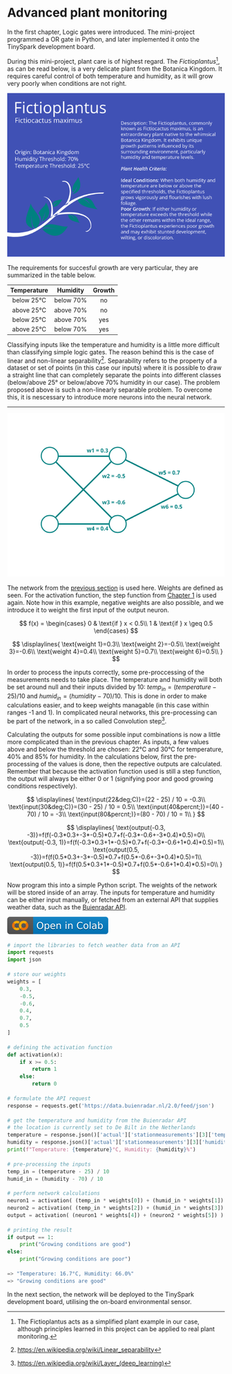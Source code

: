 # Advanced plant monitoring

In the first chapter, Logic gates were introduced. The mini-project programmed a OR gate in Python, and later implemented it onto the TinySpark development board.

During this mini-project, plant care is of highest regard. The _Fictioplantus_[^1], as can be read below, is a very delicate plant from the Botanica Kingdom. It requires careful control of both temperature and humidity, as it will grow very poorly when conditions are not right.

![Fictionplantus, plant passport](../assets/images/plant.png)

The requirements for succesful growth are very particular, they are summarized in the table below.

**Temperature**|**Humidity**|**Growth**
:-----:|:-----:|:-----:
below 25&deg;C|below 70&percnt;|no
above 25&deg;C|above 70&percnt;|no
below 25&deg;C|above 70&percnt;|yes
above 25&deg;C|below 70&percnt;|yes

[^1]:The Fictioplantus acts as a simplified plant example in our case, although principles learned in this project can be applied to real plant monitoring.

Classifying inputs like the temperature and humidity is a little more difficult than classifying simple logic gates. The reason behind this is the case of linear and non-linear separability[^2]. Separability refers to the property of a dataset or set of points (in this case our inputs) where it is possible to draw a straight line that can completely separate the points into different classes (below/above 25&deg; or below/above 70% humidity in our case). The problem proposed above is such a non-linearly separable problem. To overcome this, it is nescessary to introduce more neurons into the neural network.

[^2]:<https://en.wikipedia.org/wiki/Linear_separability>

---

![FCNN with weights](../assets/images/nn_2-2-1_weights.png)

The network from the [previous section](network_connections.md) is used here. Weights are defined as seen. For the activation function, the step function from [Chapter 1](../chapter1/logic_gates.md) is used again. Note how in this example, negative weights are also possible, and we introduce it to weight the first input of the output neuron.

$$ 
f(x) =
\begin{cases} 
      0 & \text{if } x < 0.5\\
     1 & \text{if } x \geq  0.5
\end{cases}
$$

$$
\displaylines{
\text{weight 1}=0.3\\
\text{weight 2}=-0.5\\
\text{weight 3}=-0.6\\
\text{weight 4}=0.4\\
\text{weight 5}=0.7\\
\text{weight 6}=0.5\\
}
$$

In order to process the inputs correctly, some pre-proccessing of the measurements needs to take place. The temperature and humidity will both be set around null and their inputs divided by 10: $temp_{in} = (temperature - 25) / 10$ and $humid_{in} = (humidity - 70) / 10$. This is done in order to make calculations easier, and to keep weights managable (in this case within ranges -1 and 1). In complicated neural networks, this pre-processing can be part of the network, in a so called Convolution step[^3].

[^3]:<https://en.wikipedia.org/wiki/Layer_(deep_learning)>

Calculating the outputs for some possible input combinations is now a little more complicated than in the previous chapter. As inputs, a few values above and below the threshold are chosen: $22$&deg;C and $30$&deg;C for temperature, $40$&percnt; and $85$&percnt; for humidity. In the calculations below, first the pre-processing of the values is done, then the repective outputs are calculated. Remember that because the activation function used is still a step function, the output will always be either $0$ or $1$ (signifying poor and good growing conditions respectively).

$$
\displaylines{
\text{input(22&deg;C)}=(22 - 25) / 10 = -0.3\\
\text{input(30&deg;C)}=(30 - 25) / 10 = 0.5\\
\text{input(40&percnt;)}=(40 - 70) / 10 = -3\\
\text{input(80&percnt;)}=(80 - 70) / 10 = 1\\
}
$$

$$
\displaylines{
\text{output(-0.3, -3)}=f(f(-0.3*0.3+-3*-0.5)*0.7+f(-0.3*-0.6+-3*0.4)*0.5)=0\\
\text{output(-0.3, 1)}=f(f(-0.3*0.3+1*-0.5)*0.7+f(-0.3*-0.6+1*0.4)*0.5)=1\\
\text{output(0.5, -3)}=f(f(0.5*0.3+-3*-0.5)*0.7+f(0.5*-0.6+-3*0.4)*0.5)=1\\
\text{output(0.5, 1)}=f(f(0.5*0.3+1*-0.5)*0.7+f(0.5*-0.6+1*0.4)*0.5)=0\\
}
$$

<!-- TODO: add tweaking of weights calculation -->

<!-- Now the inputs $1,1$ give the incorrect output of $1$, so again the weights need to be tweaked. Compared to the neuron in the last chapter, tweaking becomes more complicated in this network. Breaking down the calculation into small steps to see where the error occurs is a good way to start. -->

<!-- $$
\displaylines{
\text{output_hidden1}=f(1*0.2+1*0.3)=f(0.5)=1\\
\text{output_hidden2}=f(1*0.5+1*0.6)=f(1.1)=1\\
\text{output}=f(1*-0.4+1*0.9)=f(0.5)=1\\
}
$$ -->

<!-- To ensure the correct output of $0$, the output neuron calculation for needs to result in a value less than $0.5$ (as our activation-function $f(x)$ steps at $0.5$). If the weight $-0.4$ is tweaked to a value of $-0.5$, the activation function will not output $1$ anymore, since the result of the sum is $(1*-0.4 + 1*0.9)=0.4$. -->

<!-- TODO: add interactive tweaking of weights here, with some pointers to get it right -->

Now program this into a simple Python script. The weights of the network will be stored inside of an array. The inputs for temperature and humidity can be either input manually, or fetched from an external API that supplies weather data, such as the [Buienradar API](https://www.buienradar.nl/overbuienradar/gratis-weerdata).

[![Open In Colab](../assets/images/colab-badge.svg)](https://colab.research.google.com/drive/1n0ICeDesHq-a74yKYkdi2NV9295TgGCH#scrollTo=kK0VsuHfyz7M)

```python title="plant_monitoring.py"
# import the libraries to fetch weather data from an API
import requests
import json

# store our weights
weights = [
    0.3,
    -0.5,
    -0.6,
    0.4,
    0.7,
    0.5
]

# defining the activation function
def activation(x):
    if x >= 0.5:
        return 1
    else:
        return 0

# formulate the API request
response = requests.get('https://data.buienradar.nl/2.0/feed/json')

# get the temperature and humidity from the Buienradar API
# the location is currently set to De Bilt in the Netherlands
temperature = response.json()['actual']['stationmeasurements'][3]['temperature']
humidity = response.json()['actual']['stationmeasurements'][3]['humidity']
print(f"Temperature: {temperature}°C, Humidity: {humidity}%")

# pre-processing the inputs
temp_in = (temperature - 25) / 10
humid_in = (humidity - 70) / 10

# perform network calculations
neuron1 = activation( (temp_in * weights[0]) + (humid_in * weights[1]) )
neuron2 = activation( (temp_in * weights[2]) + (humid_in * weights[3]) )
output = activation( (neuron1 * weights[4]) + (neuron2 * weights[5]) )

# printing the result
if output == 1:
    print("Growing conditions are good")
else:
    print("Growing conditions are poor")

=> "Temperature: 16.7°C, Humidity: 66.0%"
=> "Growing conditions are good"
```

In the next section, the network will be deployed to the TinySpark development board, utilising the on-board environmental sensor.